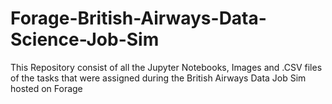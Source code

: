 # Forage-British-Airways-Data-Science-Job-Sim
This Repository consist of all the Jupyter Notebooks, Images and .CSV files of the tasks that were assigned during the British Airways Data Job Sim hosted on Forage
